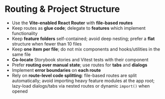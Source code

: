 # Routing & Project Structure

- Use the **Vite-enabled React Router** with **file-based routes**
- Keep routes as **glue code**; delegate to **features** which implement functionality
- Keep **feature folders** self-contained; avoid deep nesting; prefer a **flat** structure when fewer than 10 files
- Keep **one item per file**; do not mix components and hooks/utilities in the same file
- **Co-locate** Storybook stories and Vitest tests with their component
- Prefer **routing over manual state**; use routes for **tabs** and **dialogs**
- Implement **error boundaries** on **each route**
- Rely on **route-level code splitting**: file-based routes are split automatically; avoid importing heavy feature modules at the app root; lazy-load dialogs/tabs via nested routes or dynamic `import()` when opened
